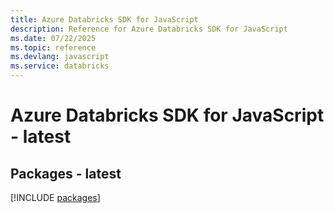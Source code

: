 ```yaml
---
title: Azure Databricks SDK for JavaScript
description: Reference for Azure Databricks SDK for JavaScript
ms.date: 07/22/2025
ms.topic: reference
ms.devlang: javascript
ms.service: databricks
---
```

# Azure Databricks SDK for JavaScript - latest
## Packages - latest
[!INCLUDE [packages](databricks-index.md)]